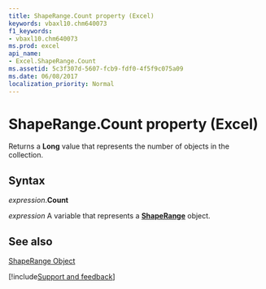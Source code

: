 ```yaml
---
title: ShapeRange.Count property (Excel)
keywords: vbaxl10.chm640073
f1_keywords:
- vbaxl10.chm640073
ms.prod: excel
api_name:
- Excel.ShapeRange.Count
ms.assetid: 5c3f307d-5607-fcb9-fdf0-4f5f9c075a09
ms.date: 06/08/2017
localization_priority: Normal
---
```



# ShapeRange.Count property (Excel)

Returns a  **Long** value that represents the number of objects in the collection.


## Syntax

_expression_.**Count**

_expression_ A variable that represents a **[ShapeRange](Excel.shaperange.md)** object.


## See also


[ShapeRange Object](Excel.ShapeRange.md)

[!include[Support and feedback](~/includes/feedback-boilerplate.md)]
